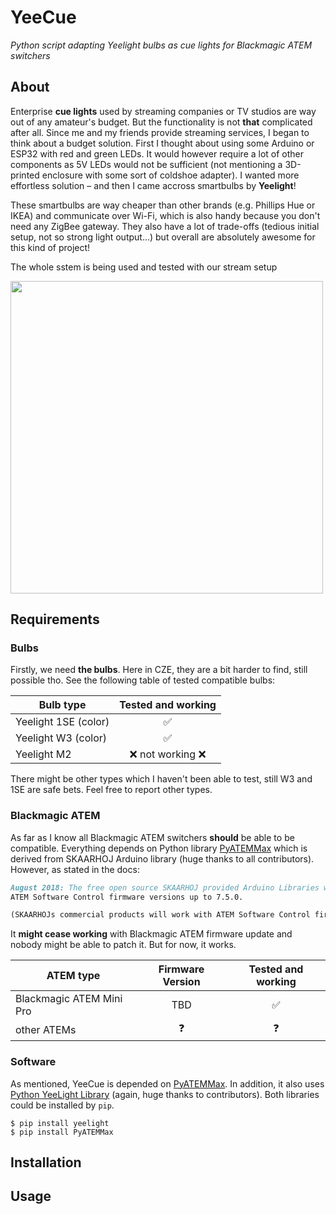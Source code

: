 # YeeCue
<i>Python script adapting Yeelight bulbs as cue lights for Blackmagic ATEM switchers</i>

## About
Enterprise <b>cue lights</b> used by streaming companies or TV studios are way out of any amateur's budget. But the functionality is not <b>that</b> complicated after all. 
Since me and my friends provide streaming services, I began to think about a budget solution. First I thought about using some Arduino or ESP32 with red 
and green LEDs. It would however require a lot of other components as 5V LEDs would not be sufficient (not mentioning a 3D-printed enclosure with some sort of coldshoe adapter). I wanted more effortless solution – and then I came accross smartbulbs by <b>Yeelight</b>!

These smartbulbs are way cheaper than other brands (e.g. Phillips Hue or IKEA) and communicate over Wi-Fi, which is also handy because you don't need any ZigBee gateway. They also have a lot of trade-offs (tedious initial setup, not so strong light output...) but overall are absolutely awesome for this kind of project!

The whole sstem is being used and tested with our stream setup

<img src="https://user-images.githubusercontent.com/63453314/209685236-5d55c558-8f29-4c99-a1a0-12867db283f4.jpg"  width="500">

## Requirements
### Bulbs
Firstly, we need <b>the bulbs</b>. Here in CZE, they are a bit harder to find, still possible tho. See the following table of tested compatible bulbs:

| Bulb type | Tested and working |
| --------- | :---: |
| Yeelight 1SE (color) | ✅ |
| Yeelight W3 (color) | ✅ |
| Yeelight M2 | ❌ not working ❌ |

There might be other types which I haven't been able to test, still W3 and 1SE are safe bets. Feel free to report other types.
### Blackmagic ATEM
As far as I know all Blackmagic ATEM switchers <b>should</b> be able to be compatible. Everything depends on Python library <a href="https://clvlabs.github.io/PyATEMMax/">PyATEMMax</a> which is derived from SKAARHOJ Arduino library (huge thanks to all contributors). However, as stated in the docs:
```markdown
August 2018: The free open source SKAARHOJ provided Arduino Libraries will only work with 
ATEM Software Control firmware versions up to 7.5.0.

(SKAARHOJs commercial products will work with ATEM Software Control firmwares beyond 7.5.0)
```
It <b>might cease working</b> with Blackmagic ATEM firmware update and nobody might be able to patch it. But for now, it works.

| ATEM type | Firmware Version | Tested and working |
| --------- | :--------------: | :----------------: | 
| Blackmagic ATEM Mini Pro | TBD | ✅ |
| other ATEMs | ❓ | ❓ |

### Software
As mentioned, YeeCue is depended on <a href="https://clvlabs.github.io/PyATEMMax/">PyATEMMax</a>. In addition, it also uses <a href="https://yeelight.readthedocs.io/en/latest/"> Python YeeLight Library</a> (again, huge thanks to contributors). Both libraries could be installed by ``pip``.
```shell
$ pip install yeelight
$ pip install PyATEMMax
```


## Installation

## Usage
